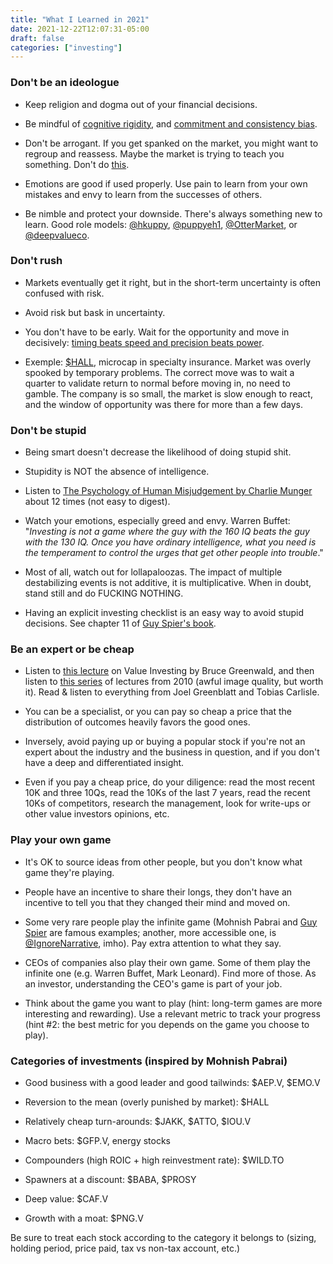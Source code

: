 ```yaml
---
title: "What I Learned in 2021"
date: 2021-12-22T12:07:31-05:00
draft: false
categories: ["investing"]
---
```


### Don't be an ideologue

- Keep religion and dogma out of your financial decisions. 

- Be mindful of [cognitive rigidity](https://fs.blog/the-human-mind-has-a-shut-off-device/), and [commitment and consistency bias](https://fs.blog/commitment-consistency-bias/).

- Don't be arrogant. If you get spanked on the market, you might want to regroup and reassess. Maybe the market is trying to teach you something. Don't do [this](https://ark-invest.com/articles/market-commentary/innovation-stocks-are-not-in-a-bubble/).

- Emotions are good if used properly. Use pain to learn from your own mistakes and envy to learn from the successes of others. 

- Be nimble and protect your downside. There's always something new to learn. Good role models: [@hkuppy](https://twitter.com/hkuppy), [@puppyeh1](https://twitter.com/puppyeh1), [@OtterMarket](https://twitter.com/OtterMarket), or [@deepvalueco](https://twitter.com/deepvalueco).

### Don't rush

- Markets eventually get it right, but in the short-term uncertainty is often confused with risk. 

- Avoid risk but bask in uncertainty.

- You don't have to be early. Wait for the opportunity and move in decisively: [timing beats speed and precision beats power](https://www.youtube.com/watch?v=0Zq46m6hBB4).

- Exemple: [$HALL](https://finance.yahoo.com/quote/HALL?p=HALL&.tsrc=fin-srch), microcap in specialty insurance. Market was overly spooked by temporary problems. The correct move was to wait a quarter to validate return to normal before moving in, no need to gamble. The company is so small, the market is slow enough to react, and the window of opportunity was there for more than a few days.

### Don't be stupid

- Being smart doesn't decrease the likelihood of doing stupid shit.

- Stupidity is NOT the absence of intelligence.

- Listen to [The Psychology of Human Misjudgement by Charlie Munger](https://www.youtube.com/watch?v=pqzcCfUglws) about 12 times (not easy to digest).

- Watch your emotions, especially greed and envy. Warren Buffet: "_Investing is not a game where the guy with the 160 IQ beats the guy with the 130 IQ. Once you have ordinary intelligence, what you need is the temperament to control the urges that get other people into trouble_."

- Most of all, watch out for lollapaloozas. The impact of multiple destabilizing events is not additive, it is multiplicative. When in doubt, stand still and do FUCKING NOTHING.

- Having an explicit investing checklist is an easy way to avoid stupid decisions. See chapter 11 of [Guy Spier's book](https://www.amazon.ca/Education-Value-Investor-Transformative-Enlightenment/dp/1137278811).

### Be an expert or be cheap

- Listen to [this lecture](https://www.youtube.com/watch?v=zejLc-vAx0E&t=4231s) on Value Investing by Bruce Greenwald, and then listen to [this series](https://www.youtube.com/watch?v=NG_BdWV-S4w&list=PLIR4XkMl-oZAz3T7V8GCzqoNxDX-sGdeh) of lectures from 2010 (awful image quality, but worth it). Read & listen to everything from Joel Greenblatt and Tobias Carlisle.

- You can be a specialist, or you can pay so cheap a price that the distribution of outcomes heavily favors the good ones.

- Inversely, avoid paying up or buying a popular stock if you're not an expert about the industry and the business in question, and if you don't have a deep and differentiated insight.

- Even if you pay a cheap price, do your diligence: read the most recent 10K and three 10Qs, read the 10Ks of the last 7 years, read the recent 10Ks of competitors, research the management, look for write-ups or other value investors opinions, etc.

### Play your own game

- It's OK to source ideas from other people, but you don't know what game they're playing.

- People have an incentive to share their longs, they don't have an incentive to tell you that they changed their mind and moved on.

- Some very rare people play the infinite game (Mohnish Pabrai and [Guy Spier](https://www.youtube.com/watch?v=KUZ9vw1yWvo&t=2117s) are famous examples; another, more accessible one, is [@IgnoreNarrative](https://twitter.com/IgnoreNarrative), imho). Pay extra attention to what they say.

- CEOs of companies also play their own game. Some of them play the infinite one (e.g. Warren Buffet, Mark Leonard). Find more of those. As an investor, understanding the CEO's game is part of your job.

- Think about the game you want to play (hint: long-term games are more interesting and rewarding). Use a relevant metric to track your progress (hint #2: the best metric for you depends on the game you choose to play).

### Categories of investments (inspired by Mohnish Pabrai)

- Good business with a good leader and good tailwinds: $AEP.V, $EMO.V

- Reversion to the mean (overly punished by market): $HALL

- Relatively cheap turn-arounds: $JAKK, $ATTO, $IOU.V

- Macro bets: $GFP.V, energy stocks

- Compounders (high ROIC + high reinvestment rate): $WILD.TO

- Spawners at a discount: $BABA, $PROSY

- Deep value: $CAF.V

- Growth with a moat: $PNG.V

Be sure to treat each stock according to the category it belongs to (sizing, holding period, price paid, tax vs non-tax account, etc.)